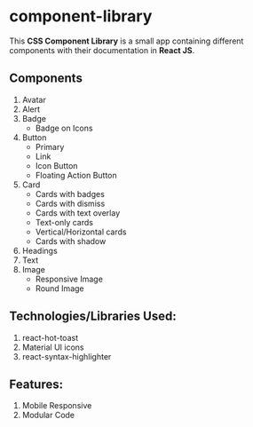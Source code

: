 # component-library

This **CSS Component Library** is a small app containing different components with their documentation in **React JS**.

## Components

1. Avatar
2. Alert
3. Badge
   - Badge on Icons
4. Button
   - Primary
   - Link
   - Icon Button
   - Floating Action Button
5. Card
   - Cards with badges
   - Cards with dismiss
   - Cards with text overlay
   - Text-only cards
   - Vertical/Horizontal cards
   - Cards with shadow
6. Headings
7. Text
8. Image
   - Responsive Image
   - Round Image
  
## Technologies/Libraries Used:
1. react-hot-toast
2. Material UI icons
3. react-syntax-highlighter

## Features:

1. Mobile Responsive
2. Modular Code
